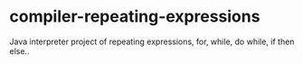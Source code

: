 # compiler-repeating-expressions
Java interpreter project of repeating expressions, for, while, do while, if then else..
